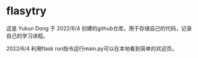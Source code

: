 # flasytry
这是 Yukun Dong 于 2022/6/4 创建的github仓库，用于存储自己的代码，记录自己的学习进程。

2022/6/4 利用flask run指令运行main.py可以在本地看到简单的欢迎页。
